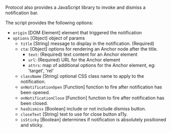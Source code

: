 Protocol also provides a JavaScript library to invoke and dismiss a notification bar.

The script provides the following options:

- `origin` [DOM Element] element that triggered the notification
- `options` [Object] object of params
  - `title` [String] message to display in the notification. (Required)
  - `cta`: [Object] options for rendering an Anchor node after the title.
    - `text`: (Required) text content for an Anchor element
    - `url`: (Required) URL for the Anchor element
    - `attrs`: map of additional options for the Anchor element, eg: 'target', 'rel'
  - `className` [String] optional CSS class name to apply to the notification.
  - `onNotificationOpen` [Function] function to fire after notification has been opened.
  - `onNotificationClose` [Function] function to fire after notification has been closed.
  - `hasDismiss` [Boolean] include or not include dismiss button.
  - `closeText` [String] text to use for close button a11y.
  - `isSticky` [Boolean] determines if notification is absolutely positioned and sticky.
